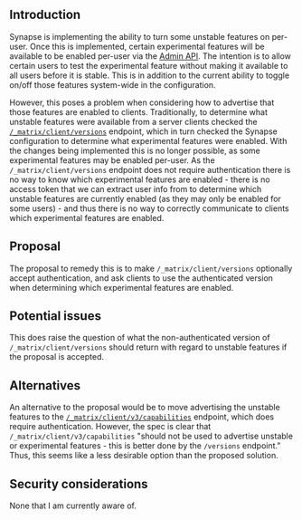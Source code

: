 ## Introduction

Synapse is implementing the ability to turn some unstable features on per-user. Once this is 
implemented, certain experimental features will be available to be enabled per-user via the [Admin API](https://matrix-org.github.io/synapse/latest/usage/administration/admin_api/index.html).
The intention is to allow certain users to test the experimental feature without making it available to
all users before it is stable.
This is in addition to the current ability to toggle on/off those features system-wide in the configuration.

However, this poses a problem when considering how to advertise that those features are enabled to clients. 
Traditionally, to determine what unstable features were available from a server clients checked the [`/_matrix/client/versions`](https://spec.matrix.org/v1.7/client-server-api/#get_matrixclientversions)
endpoint, which in turn checked the Synapse configuration to determine what experimental features were enabled. With the
changes being implemented this is no longer possible, as some experimental features may be enabled per-user. As the 
`/_matrix/client/versions` endpoint does not require authentication there is no way to know which experimental features 
are enabled - there is no access token that we can extract user info from to determine which unstable features are 
currently enabled (as they may only be enabled for some users) - and thus there is no way to correctly communicate to 
clients which experimental features are enabled.

## Proposal

The proposal to remedy this is to make `/_matrix/client/versions` optionally accept authentication, and ask clients
to use the authenticated version when determining which experimental features are enabled. 

## Potential issues

This does raise the question of what the non-authenticated version of `/_matrix/client/versions` should return with 
regard to unstable features if the proposal is accepted.

## Alternatives

An alternative to the proposal would be to move advertising the unstable features to the [`/_matrix/client/v3/capabilities`](https://spec.matrix.org/v1.7/client-server-api/#get_matrixclientv3capabilities) 
endpoint, which does require authentication. However, the spec is clear that `/_matrix/client/v3/capabilities` "should 
not be used to advertise unstable or experimental features - this is better done by the `/versions` endpoint." Thus, 
this seems like a less desirable option than the proposed solution. 

## Security considerations

None that I am currently aware of. 